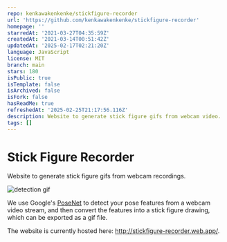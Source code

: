 ```yaml
---
repo: kenkawakenkenke/stickfigure-recorder
url: 'https://github.com/kenkawakenkenke/stickfigure-recorder'
homepage: ''
starredAt: '2021-03-27T04:35:59Z'
createdAt: '2021-03-14T00:51:42Z'
updatedAt: '2025-02-17T02:21:20Z'
language: JavaScript
license: MIT
branch: main
stars: 180
isPublic: true
isTemplate: false
isArchived: false
isFork: false
hasReadMe: true
refreshedAt: '2025-02-25T21:17:56.116Z'
description: Website to generate stick figure gifs from webcam video.
tags: []
---
```


# Stick Figure Recorder
Website to generate stick figure gifs from webcam recordings.

![detection gif](rsrc/stickfigure_recording.gif)

We use Google's [PoseNet](https://github.com/tensorflow/tfjs-models/tree/master/posenet) to detect your pose features from a webcam video stream, and then convert the features into a stick figure drawing, which can be exported as a gif file.

The website is currently hosted here: http://stickfigure-recorder.web.app/.

